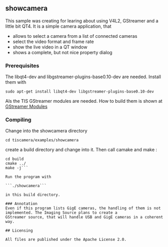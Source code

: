 ## showcamera

This sample was creating for learing about using V4L2, GStreamer and a little bit QT4. It is a simple camera application, that

 - allows to select a camera from a list of connected cameras
 - select the video format and frame rate
 - show the live video in a QT window 
 - shows a complete, but not nice property dialog

### Prerequisites
The libqt4-dev and libgstreamer-plugins-base0.10-dev are needed. Install them with

```sudo apt-get install libqt4-dev libgstreamer-plugins-base0.10-dev```

Als the TIS GStreamer modules are needed. How to build them is shown at
[GStreamer Modules](https://github.com/TheImagingSource/tiscamera/wiki/Getting-Started-with-USB-2.0-cameras-on-a-Raspberry-PI-or-on-other-Linux-Systems)

### Compiling

Change into the showcamera directory

```cd tiscamera/examples/showcamera```

create a build directory and change into it. Then call camake and make :

```mkdir build
cd build
cmake ../
make -j```

Run the program with

```./showcamera```

in this build directory.

### Annotation
Even if this program lists GigE cameras, the handling of them is not implemented. The Imaging Source plans to create a
GStreamer source, that will handle USB and GigE cameras in a coherent way.

## Licensing

All files are published under the Apache License 2.0.